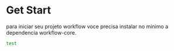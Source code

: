 # Get Start

para iniciar seu projeto workflow voce precisa instalar no minimo a dependencia workflow-core.

```sh
test
```
